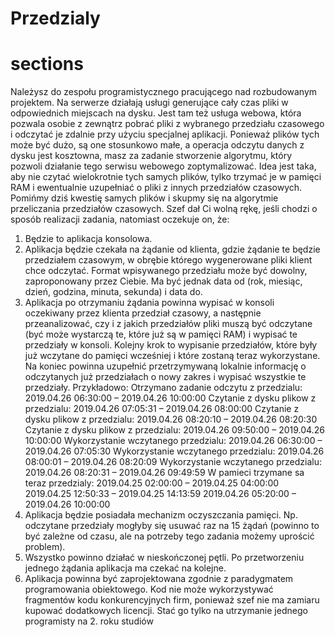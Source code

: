 # Przedzialy
# sections
Należysz do zespołu programistycznego pracującego nad rozbudowanym projektem. Na serwerze 
działają usługi generujące cały czas pliki w odpowiednich miejscach na dysku. Jest tam też usługa 
webowa, która pozwala osobie z zewnątrz pobrać pliki z wybranego przedziału czasowego i odczytać 
je zdalnie przy użyciu specjalnej aplikacji. Ponieważ plików tych może być dużo, są one stosunkowo 
małe, a operacja odczytu danych z dysku jest kosztowna, masz za zadanie stworzenie algorytmu, 
który pozwoli działanie tego serwisu webowego zoptymalizować. Idea jest taka, aby nie czytać 
wielokrotnie tych samych plików, tylko trzymać je w pamięci RAM i ewentualnie uzupełniać o pliki z 
innych przedziałów czasowych.
Pomińmy dziś kwestię samych plików i skupmy się na algorytmie przeliczania przedziałów czasowych. 
Szef dał Ci wolną rękę, jeśli chodzi o sposób realizacji zadania, natomiast oczekuje on, że:
1. Będzie to aplikacja konsolowa.
2. Aplikacja będzie czekała na żądanie od klienta, gdzie żądanie te będzie przedziałem czasowym, 
w obrębie którego wygenerowane pliki klient chce odczytać. Format wpisywanego przedziału 
może być dowolny, zaproponowany przez Ciebie. Ma być jednak data od (rok, miesiąc, dzień, 
godzina, minuta, sekunda) i data do.
3. Aplikacja po otrzymaniu żądania powinna wypisać w konsoli oczekiwany przez klienta przedział 
czasowy, a następnie przeanalizować, czy i z jakich przedziałów pliki muszą być odczytane (być 
może wystarczą te, które już są w pamięci RAM) i wypisać te przedziały w konsoli. Kolejny krok 
to wypisanie przedziałów, które były już wczytane do pamięci wcześniej i które zostaną teraz 
wykorzystane. Na koniec powinna uzupełnić przetrzymywaną lokalnie informację o 
odczytanych już przedziałach o nowy zakres i wypisać wszystkie te przedziały. Przykładowo:
Otrzymano zadanie odczytu z przedzialu: 2019.04.26 06:30:00 – 2019.04.26 10:00:00
Czytanie z dysku plikow z przedzialu: 2019.04.26 07:05:31 – 2019.04.26 08:00:00
Czytanie z dysku plikow z przedzialu: 2019.04.26 08:20:10 – 2019.04.26 08:20:30
Czytanie z dysku plikow z przedzialu: 2019.04.26 09:50:00 – 2019.04.26 10:00:00
Wykorzystanie wczytanego przedzialu: 2019.04.26 06:30:00 – 2019.04.26 07:05:30
Wykorzystanie wczytanego przedzialu: 2019.04.26 08:00:01 – 2019.04.26 08:20:09
Wykorzystanie wczytanego przedzialu: 2019.04.26 08:20:31 – 2019.04.26 09:49:59
W pamieci trzymane sa teraz przedzialy:
2019.04.25 02:00:00 – 2019.04.25 04:00:00
2019.04.25 12:50:33 – 2019.04.25 14:13:59
2019.04.26 05:20:00 – 2019.04.26 10:00:00
4. Aplikacja będzie posiadała mechanizm oczyszczania pamięci. Np. odczytane przedziały 
mogłyby się usuwać raz na 15 żądań (powinno to być zależne od czasu, ale na potrzeby tego 
zadania możemy uprościć problem).
5. Wszystko powinno działać w nieskończonej pętli. Po przetworzeniu jednego żądania aplikacja 
ma czekać na kolejne.
6. Aplikacja powinna być zaprojektowana zgodnie z paradygmatem programowania 
obiektowego. Kod nie może wykorzystywać fragmentów kodu konkurencyjnych firm, 
ponieważ szef nie ma zamiaru kupować dodatkowych licencji. Stać go tylko na utrzymanie 
jednego programisty na 2. roku studiów
